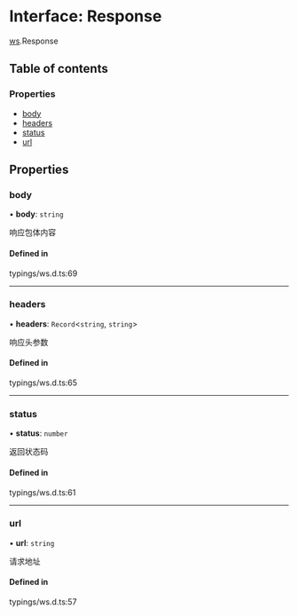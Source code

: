 # Interface: Response

[ws](../modules/ws.md).Response

## Table of contents

### Properties

- [body](#body)
- [headers](#headers)
- [status](#status)
- [url](#url)

## Properties

<span id="body"></span>

### body

• **body**: `string`

响应包体内容

#### Defined in

typings/ws.d.ts:69

___

<span id="headers"></span>

### headers

• **headers**: `Record`<`string`, `string`\>

响应头参数

#### Defined in

typings/ws.d.ts:65

___

<span id="status"></span>

### status

• **status**: `number`

返回状态码

#### Defined in

typings/ws.d.ts:61

___

<span id="url"></span>

### url

• **url**: `string`

请求地址

#### Defined in

typings/ws.d.ts:57
